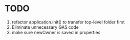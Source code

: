 # TODO

1. refactor application.init() to transfer top-level folder first
3. Eliminate unnecessary GAS code 
5. make sure newOwner is saved in properties